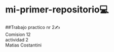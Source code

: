 # mi-primer-repositorio💻  
##Trabajo practico nr 2✍️  
Comision 12  
actividad 2   
Matias Costantini 
